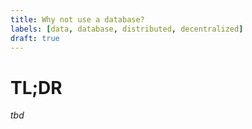 ```yaml
---
title: Why not use a database?
labels: [data, database, distributed, decentralized]
draft: true
---
```


# TL;DR

_tbd_
